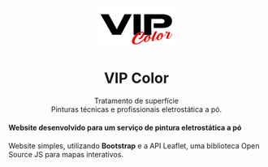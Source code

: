 <div align="center">
    <img width=30% height=30%  src="img/vipcolor-logo.png">
    <h1>VIP Color</h1>
</div>

<div align="center">Tratamento de superfície<br>
  Pinturas técnicas e profissionais eletrostática a pó.</div>

<h4>Website desenvolvido para um serviço de pintura eletrostática a pó</h4>

<p>Website simples, utilizando <b>Bootstrap</b> e a API Leaflet, uma biblioteca Open Source JS para mapas interativos.</p>

